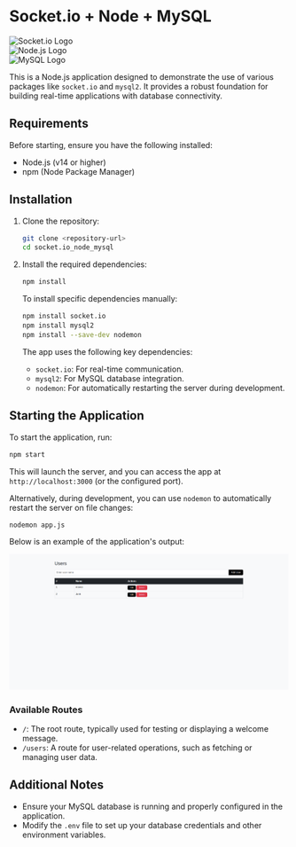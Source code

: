 # Socket.io + Node + MySQL

![Socket.io Logo](https://upload.wikimedia.org/wikipedia/commons/9/96/Socket-io.svg)  
![Node.js Logo](https://upload.wikimedia.org/wikipedia/commons/d/d9/Node.js_logo.svg)  
![MySQL Logo](https://upload.wikimedia.org/wikipedia/en/d/dd/MySQL_logo.svg)

This is a Node.js application designed to demonstrate the use of various packages like `socket.io` and `mysql2`. It provides a robust foundation for building real-time applications with database connectivity.

## Requirements

Before starting, ensure you have the following installed:

- Node.js (v14 or higher)
- npm (Node Package Manager)

## Installation

1. Clone the repository:
   ```bash
   git clone <repository-url>
   cd socket.io_node_mysql
   ```

2. Install the required dependencies:
   ```bash
   npm install
   ```

   To install specific dependencies manually:
   ```bash
   npm install socket.io
   npm install mysql2
   npm install --save-dev nodemon
   ```

   The app uses the following key dependencies:
   - `socket.io`: For real-time communication.
   - `mysql2`: For MySQL database integration.
   - `nodemon`: For automatically restarting the server during development.

## Starting the Application

To start the application, run:
```bash
npm start
```

This will launch the server, and you can access the app at `http://localhost:3000` (or the configured port).

Alternatively, during development, you can use `nodemon` to automatically restart the server on file changes:
```bash
nodemon app.js
```

Below is an example of the application's output:

![Application Output](result.png)

### Available Routes

- `/`: The root route, typically used for testing or displaying a welcome message.
- `/users`: A route for user-related operations, such as fetching or managing user data.

## Additional Notes

- Ensure your MySQL database is running and properly configured in the application.
- Modify the `.env` file to set up your database credentials and other environment variables.

